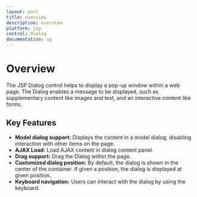 ```yaml
---
layout: post
title: overview
description: overview
platform: jsp
control: Dialog
documentation: ug
---
```


# Overview

The JSP Dialog control helps to display a pop-up window within a web page. The Dialog enables a message to be displayed, such as supplementary content like images and text, and an interactive content like forms.

## Key Features

*	**Model dialog support:** Displays the content in a modal dialog, disabling interaction with other items on the page.
*	**AJAX Load:** Load AJAX content in dialog content panel.
*	**Drag support:** Drag the Dialog within the page.
*	**Customized dialog position:** By default, the dialog is shown in the center of the container. If given a position, the dialog is displayed at given position.
*	**Keyboard navigation:** Users can interact with the dialog by using the keyboard.



